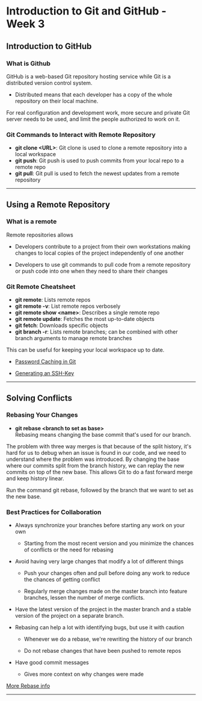 # Introduction to Git and GitHub - Week 3

## Introduction to GitHub

### What is Github

GitHub is a web-based Git repository hosting service while Git is a distributed version control system.

* Distributed means that each developer has a copy of the whole repository on their local machine.

For real configuration and development work, more secure and private Git server needs to be used, and limit the people authorized to work on it.

### Git Commands to Interact with Remote Repository

* **git clone \<URL>**\: Git clone is used to clone a remote repository into a local workspace
* **git push**: Git push is used to push commits from your local repo to a remote repo
* **git pull**: Git pull is used to fetch the newest updates from a remote repository

---

## Using a Remote Repository

### What is a remote

Remote repositories allows

* Developers contribute to a project from their own workstations making changes to local copies of the project independently of one another

* Developers to use git commands to pull code from a remote repository or push code into one when they need to share their changes

### Git Remote Cheatsheet

* **git remote**: Lists remote repos
* **git remote -v**: List remote repos verbosely
* **git remote show \<name>**\: Describes a single remote repo
* **git remote update**: Fetches the most up-to-date objects
* **git fetch**: Downloads specific objects
* **git branch -r**: Lists remote branches; can be combined with other branch arguments to manage remote branches

This can be useful for keeping your local workspace up to date.

* [Password Caching in Git](https://help.github.com/en/articles/caching-your-github-password-in-git)

* [Generating an SSH-Key](https://help.github.com/en/articles/generating-an-ssh-key)


---

## Solving Conflicts

### Rebasing Your Changes

* **git rebase \<branch to set as base>**\
Rebasing means changing the base commit that's used for our branch.

The problem with three way merges is that because of the split history, it's hard for us to debug when an issue is found in our code, and we need to understand where the problem was introduced. By changing the base where our commits split from the branch history, we can replay the new commits on top of the new base. This allows Git to do a fast forward merge and keep history linear.

Run the command git rebase, followed by the branch that we want to set as the new base.

### Best Practices for Collaboration

* Always synchronize your branches before starting any work on your own
  * Starting from the most recent version and you minimize the chances of conflicts or the need for rebasing
  
* Avoid having very large changes that modify a lot of different things
  * Push your changes often and pull before doing any work to reduce the chances of getting conflict
  
  * Regularly merge changes made on the master branch into feature branches, lessen the number of merge conflicts.
  
* Have the latest version of the project in the master branch and a stable version of the project on a separate branch.

* Rebasing can help a lot with identifying bugs, but use it with caution
  * Whenever we do a rebase, we're rewriting the history of our branch
  
  * Do not rebase changes that have been pushed to remote repos
  
* Have good commit messages
  * Gives more context on why changes were made
  
[More Rebase info](https://git-scm.com/book/en/v2/Git-Tools-Rewriting-History)

---
